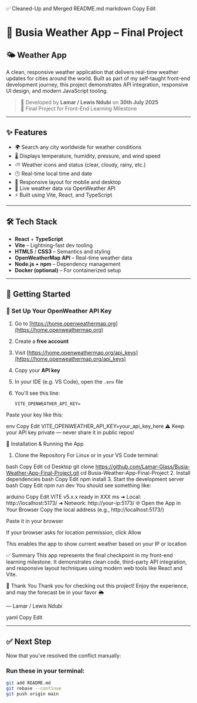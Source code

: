 ✅ Cleaned-Up and Merged README.md
markdown
Copy
Edit
# 🚌 Busia Weather App – Final Project

## 🌤️ Weather App

A clean, responsive weather application that delivers real-time weather updates for cities around the world. Built as part of my self-taught front-end development journey, this project demonstrates API integration, responsive UI design, and modern JavaScript tooling.

> 📅 Developed by **Lamar / Lewis Ndubi** on **30th July 2025**  
> 🧠 Final Project for Front-End Learning Milestone

---

## ✨ Features

- 🌍 Search any city worldwide for weather conditions  
- 🌡 Displays temperature, humidity, pressure, and wind speed  
- ⛅ Weather icons and status (clear, cloudy, rainy, etc.)  
- 🕒 Real-time local time and date  
- 📱 Responsive layout for mobile and desktop  
- 🔄 Live weather data via OpenWeather API  
- ⚡ Built using Vite, React, and TypeScript  

---

## 🛠 Tech Stack

- **React** + **TypeScript**  
- **Vite** – Lightning-fast dev tooling  
- **HTML5** / **CSS3** – Semantics and styling  
- **OpenWeatherMap API** – Real-time weather data  
- **Node.js + npm** – Dependency management  
- **Docker (optional)** – For containerized setup  

---

## 🚀 Getting Started

### 🔐 Set Up Your OpenWeather API Key

1. Go to [https://home.openweathermap.org](https://home.openweathermap.org)  
2. Create a **free account**  
3. Visit [https://home.openweathermap.org/api_keys](https://home.openweathermap.org/api_keys)  
4. Copy your **API key**  
5. In your IDE (e.g. VS Code), open the `.env` file  
6. You'll see this line:

   ```env
   VITE_OPENWEATHER_API_KEY=
Paste your key like this:

env
Copy
Edit
VITE_OPENWEATHER_API_KEY=your_api_key_here
⚠️ Keep your API key private — never share it in public repos!

🧪 Installation & Running the App
1. Clone the Repository
For Linux or in your VS Code terminal:

bash
Copy
Edit
cd Desktop
git clone https://github.com/Lamar-Glass/Busia-Weather-App-Final-Project.git
cd Busia-Weather-App-Final-Project
2. Install dependencies
bash
Copy
Edit
npm install
3. Start the development server
bash
Copy
Edit
npm run dev
You should see something like:

arduino
Copy
Edit
VITE v5.x.x  ready in XXX ms
➜  Local:   http://localhost:5173/
➜  Network: http://your-ip:5173/
🌐 Open the App in Your Browser
Copy the local address (e.g., http://localhost:5173/)

Paste it in your browser

If your browser asks for location permission, click Allow

This enables the app to show current weather based on your IP or location

✅ Summary
This app represents the final checkpoint in my front-end learning milestone. It demonstrates clean code, third-party API integration, and responsive layout techniques using modern web tools like React and Vite.

🙏 Thank You
Thank you for checking out this project!
Enjoy the experience, and may the forecast be in your favor 🌦️

— Lamar / Lewis Ndubi

yaml
Copy
Edit

---

## ✅ Next Step

Now that you’ve resolved the conflict manually:

### Run these in your terminal:

```bash
git add README.md
git rebase --continue
git push origin main